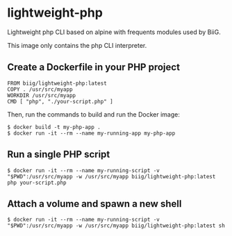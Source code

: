 # lightweight-php
Lightweight php CLI based on alpine with frequents modules used by BiiG.

This image only contains the php CLI interpreter.

## Create a Dockerfile in your PHP project
```
FROM biig/lightweight-php:latest
COPY . /usr/src/myapp
WORKDIR /usr/src/myapp
CMD [ "php", "./your-script.php" ]
```

Then, run the commands to build and run the Docker image:
```
$ docker build -t my-php-app .
$ docker run -it --rm --name my-running-app my-php-app
```

## Run a single PHP script

```$ docker run -it --rm --name my-running-script -v "$PWD":/usr/src/myapp -w /usr/src/myapp biig/lightweight-php:latest php your-script.php```


## Attach a volume and spawn a new shell

```$ docker run -it --rm --name my-running-script -v "$PWD":/usr/src/myapp -w /usr/src/myapp biig/lightweight-php:latest sh```

